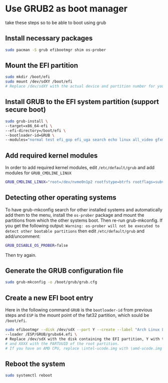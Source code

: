 # Use GRUB2 as boot manager

take these steps so to be able to boot using grub

## Install necessary packages

```bash
sudo pacman -S grub efibootmgr shim os-prober
```

## Mount the EFI partition

```bash
sudo mkdir /boot/efi
sudo mount /dev/sdXY /boot/efi
# Replace /dev/sdXY with the actual device and partition number for your EFI partition
```

## Install GRUB to the EFI system partition (support secure boot)

```bash
sudo grub-install \
--target=x86_64-efi \
--efi-directory=/boot/efi \
--bootloader-id=GRUB \
--modules="normal test efi_gop efi_uga search echo linux all_video gfxmenu gfxterm_background gfxterm_menu gfxterm loadenv configfile tpm"
```

## Add required kernel modules

In order to add required kernel modules, edit `/etc/default/grub` and add modules for `GRUB_CMDLINE_LINUX`

```bash
GRUB_CMDLINE_LINUX="root=/dev/nvme0n1p2 rootfstype=btrfs rootflags=subvol=@ rw quiet nowatchdog add_efi_memmap acpi_osi=Linux acpi_backlight=vendor zswap.enabled=0"
```


## Detecting other operating systems

To have grub-mkconfig search for other installed systems and automatically add them to the menu, 
install the `os-prober` package and mount the partitions from which the other systems boot. 
Then re-run grub-mkconfig. If you get the following output: 
`Warning: os-prober will not be executed to detect other bootable partitions` then 
edit `/etc/default/grub` and add/uncomment:

```bash
GRUB_DISABLE_OS_PROBER=false
```

Then try again.

## Generate the GRUB configuration file

```bash
sudo grub-mkconfig -o /boot/grub/grub.cfg
```

## Create a new EFI boot entry

Here in the following command `GRUB` is the `bootloader-id` from previous steps and
`ESP` is the mount point of the fat32 partition, which sould be `/boot/efi`.

```bash
sudo efibootmgr --disk /dev/sdX --part Y --create --label "Arch Linux LTS" \
--loader /ESP/GRUB/grubx64.efi \
# Replace /dev/sdX with the disk containing the EFI partition, Y with the partition number of the EFI partition, 
# and XXXX with the PARTUUID of the root partition.
# If you have an AMD CPU, replace \intel-ucode.img with \amd-ucode.img in the above command
```


## Reboot the system

```bash
sudo systemctl reboot
```
